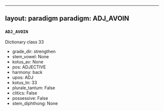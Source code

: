 
---
layout: paradigm
paradigm: ADJ_AVOIN
---
### ` ADJ_AVOIN `

Dictionary class 33
* grade_dir: strengthen
* stem_vowel: None
* kotus_av: None
* pos: ADJECTIVE
* harmony: back
* upos: ADJ
* kotus_tn: 33
* plurale_tantum: False
* clitics: False
* possessive: False
* stem_diphthong: None
